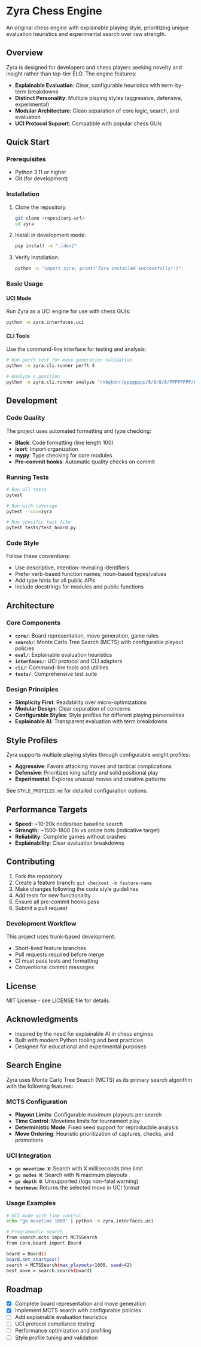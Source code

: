 # Zyra Chess Engine

An original chess engine with explainable playing style, prioritizing unique evaluation heuristics and experimental search over raw strength.

## Overview

Zyra is designed for developers and chess players seeking novelty and insight rather than top-tier ELO. The engine features:

- **Explainable Evaluation**: Clear, configurable heuristics with term-by-term breakdowns
- **Distinct Personality**: Multiple playing styles (aggressive, defensive, experimental)
- **Modular Architecture**: Clean separation of core logic, search, and evaluation
- **UCI Protocol Support**: Compatible with popular chess GUIs

## Quick Start

### Prerequisites

- Python 3.11 or higher
- Git (for development)

### Installation

1. Clone the repository:
   ```bash
   git clone <repository-url>
   cd zyra
   ```

2. Install in development mode:
   ```bash
   pip install -e ".[dev]"
   ```

3. Verify installation:
   ```bash
   python -c "import zyra; print('Zyra installed successfully!')"
   ```

### Basic Usage

#### UCI Mode
Run Zyra as a UCI engine for use with chess GUIs:

```bash
python -m zyra.interfaces.uci
```

#### CLI Tools
Use the command-line interface for testing and analysis:

```bash
# Run perft test for move generation validation
python -m zyra.cli.runner perft 4

# Analyze a position
python -m zyra.cli.runner analyze "rnbqkbnr/pppppppp/8/8/8/8/PPPPPPPP/RNBQKBNR w KQkq - 0 1"
```

## Development

### Code Quality

The project uses automated formatting and type checking:

- **Black**: Code formatting (line length 100)
- **isort**: Import organization
- **mypy**: Type checking for core modules
- **Pre-commit hooks**: Automatic quality checks on commit

### Running Tests

```bash
# Run all tests
pytest

# Run with coverage
pytest --cov=zyra

# Run specific test file
pytest tests/test_board.py
```

### Code Style

Follow these conventions:

- Use descriptive, intention-revealing identifiers
- Prefer verb-based function names, noun-based types/values
- Add type hints for all public APIs
- Include docstrings for modules and public functions

## Architecture

### Core Components

- **`core/`**: Board representation, move generation, game rules
- **`search/`**: Monte Carlo Tree Search (MCTS) with configurable playout policies
- **`eval/`**: Explainable evaluation heuristics
- **`interfaces/`**: UCI protocol and CLI adapters
- **`cli/`**: Command-line tools and utilities
- **`tests/`**: Comprehensive test suite

### Design Principles

- **Simplicity First**: Readability over micro-optimizations
- **Modular Design**: Clear separation of concerns
- **Configurable Styles**: Style profiles for different playing personalities
- **Explainable AI**: Transparent evaluation with term breakdowns

## Style Profiles

Zyra supports multiple playing styles through configurable weight profiles:

- **Aggressive**: Favors attacking moves and tactical complications
- **Defensive**: Prioritizes king safety and solid positional play
- **Experimental**: Explores unusual moves and creative patterns

See `STYLE_PROFILES.md` for detailed configuration options.

## Performance Targets

- **Speed**: ~10-20k nodes/sec baseline search
- **Strength**: ~1500-1800 Elo vs online bots (indicative target)
- **Reliability**: Complete games without crashes
- **Explainability**: Clear evaluation breakdowns

## Contributing

1. Fork the repository
2. Create a feature branch: `git checkout -b feature-name`
3. Make changes following the code style guidelines
4. Add tests for new functionality
5. Ensure all pre-commit hooks pass
6. Submit a pull request

### Development Workflow

This project uses trunk-based development:

- Short-lived feature branches
- Pull requests required before merge
- CI must pass tests and formatting
- Conventional commit messages

## License

MIT License - see LICENSE file for details.

## Acknowledgments

- Inspired by the need for explainable AI in chess engines
- Built with modern Python tooling and best practices
- Designed for educational and experimental purposes

## Search Engine

Zyra uses Monte Carlo Tree Search (MCTS) as its primary search algorithm with the following features:

### MCTS Configuration
- **Playout Limits**: Configurable maximum playouts per search
- **Time Control**: Movetime limits for tournament play
- **Deterministic Mode**: Fixed seed support for reproducible analysis
- **Move Ordering**: Heuristic prioritization of captures, checks, and promotions

### UCI Integration
- **`go movetime X`**: Search with X milliseconds time limit
- **`go nodes N`**: Search with N maximum playouts
- **`go depth D`**: Unsupported (logs non-fatal warning)
- **`bestmove`**: Returns the selected move in UCI format

### Usage Examples
```bash
# UCI mode with time control
echo "go movetime 1000" | python -m zyra.interfaces.uci

# Programmatic search
from search.mcts import MCTSSearch
from core.board import Board

board = Board()
board.set_startpos()
search = MCTSSearch(max_playouts=1000, seed=42)
best_move = search.search(board)
```

## Roadmap

- [x] Complete board representation and move generation
- [x] Implement MCTS search with configurable policies
- [ ] Add explainable evaluation heuristics
- [ ] UCI protocol compliance testing
- [ ] Performance optimization and profiling
- [ ] Style profile tuning and validation
